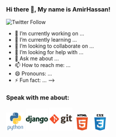 ### Hi there 👋, My name is AmirHassan!
![Twitter Follow](https://img.shields.io/twitter/follow/Amirhassan5303?label=AmirHassan&style=social)



- 🔭 I’m currently working on ...
- 🌱 I’m currently learning ...
- 👯 I’m looking to collaborate on ...
- 🤔 I’m looking for help with ...
- 💬 Ask me about ...
- 📫 How to reach me: ...
- 😄 Pronouns: ...
- ⚡ Fun fact: ...
-->

### Speak with me about:
<img src="https://github.com/devicons/devicon/blob/master/icons/python/python-original-wordmark.svg" alt="Python logo" width=50 height=50> <img src="https://github.com/devicons/devicon/blob/master/icons/django/django-plain-wordmark.svg" alt="Django logo" width=60 height=60> <img src="https://github.com/devicons/devicon/blob/master/icons/git/git-original-wordmark.svg" alt="Git logo" width=63 height=63> <img src="https://github.com/devicons/devicon/blob/master/icons/html5/html5-original-wordmark.svg" alt="HTML logo" width=45
height=45> <img src="https://github.com/devicons/devicon/blob/master/icons/css3/css3-original-wordmark.svg" alt="CSS logo" width=45 height=45>
